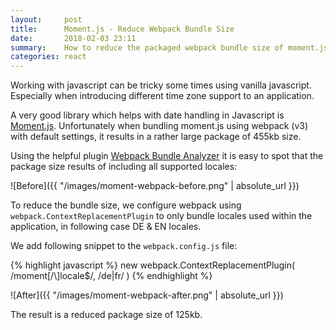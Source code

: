 ```yaml
---
layout:     post
title:      Moment.js - Reduce Webpack Bundle Size
date:       2018-02-03 23:11
summary:    How to reduce the packaged webpack bundle size of moment.js
categories: react
---
```


Working with javascript can be tricky some times using vanilla javascript. Especially when introducing different time zone support to an application.

A very good library which helps with date handling in Javascript is [Moment.js](http://momentjs.com/).
Unfortunately when bundling  moment.js using webpack (v3) with default settings, it results in a rather large package of 455kb size.

Using the helpful plugin [Webpack Bundle Analyzer](https://www.npmjs.com/package/webpack-bundle-analyzer)
it is easy to spot that the package size results of including all supported locales:

![Before]({{ "/images/moment-webpack-before.png" | absolute_url }})

To reduce the bundle size, we configure webpack using `webpack.ContextReplacementPlugin` to only bundle locales used within the application, in following case DE & EN locales.

We add following snippet to the `webpack.config.js` file:

{% highlight javascript %}
new webpack.ContextReplacementPlugin(
  /moment[\/\\]locale$/,
  /de|fr/
)
{% endhighlight %}

![After]({{ "/images/moment-webpack-after.png" | absolute_url }})

The result is a reduced package size of 125kb.
